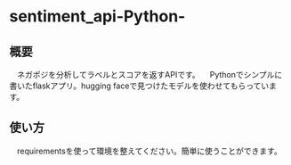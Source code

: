 # sentiment_api-Python-
## 概要
　ネガポジを分析してラベルとスコアを返すAPIです。
　Pythonでシンプルに書いたflaskアプリ。hugging faceで見つけたモデルを使わせてもらっています。
## 使い方
　requirementsを使って環境を整えてください。簡単に使うことができます。
